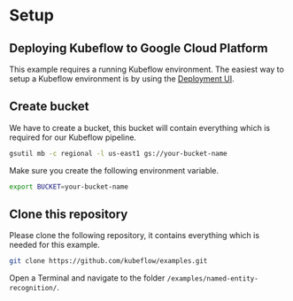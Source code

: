 # Setup

## Deploying Kubeflow to Google Cloud Platform
This example requires a running Kubeflow environment. The easiest way to setup a Kubeflow environment is by using the [Deployment UI](https://www.kubeflow.org/docs/gke/deploy/deploy-ui/).

## Create bucket
We have to create a bucket, this bucket will contain everything which is required for our Kubeflow pipeline. 

```bash
gsutil mb -c regional -l us-east1 gs://your-bucket-name
```

Make sure you create the following environment variable.

```bash
export BUCKET=your-bucket-name
```

## Clone this repository
Please clone the following repository, it contains everything which is needed for this example.

```bash
git clone https://github.com/kubeflow/examples.git
```

Open a Terminal and navigate to the folder `/examples/named-entity-recognition/`.